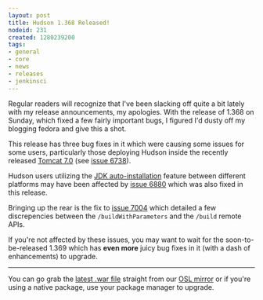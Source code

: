 ```yaml
---
layout: post
title: Hudson 1.368 Released!
nodeid: 231
created: 1280239200
tags:
- general
- core
- news
- releases
- jenkinsci
---
```

Regular readers will recognize that I've been slacking off quite a bit lately with my release announcements, my apologies. With the release of 1.368 on Sunday, which fixed a few fairly important bugs, I figured I'd dusty off my blogging fedora and give this a shot.

This release has three bug fixes in it which were causing some issues for some users, particularly those deploying Hudson inside the recently released [Tomcat 7.0](http://tomcat.apache.org/tomcat-7.0-doc/changelog.html) (see <a href="http://issues.hudson-ci.org/browse/HUDSON-6738">issue 6738</a>).

Hudson users utilizing the [JDK auto-installation](http://wiki.hudson-ci.org/display/HUDSON/Tool+Auto-Installation) feature between different platforms may have been affected by <a href="http://issues.hudson-ci.org/browse/HUDSON-6880">issue 6880</a> which was also fixed in this release.

Bringing up the rear is the fix to <a href="http://issues.hudson-ci.org/browse/HUDSON-7004">issue 7004</a> which detailed a few discrepencies between the `/buildWithParameters` and the `/build` remote APIs.


If you're not affected by these issues, you may want to wait for the soon-to-be-released 1.369 which has **even more** juicy bug fixes in it (with a dash of enhancements) to upgrade.
<!--break-->
----

You can go grab the [latest .war file](http://ftp.osuosl.org/pub/hudson/war/1.368/hudson.war) straight from our [OSL mirror](http://www.osuosl.org) or if you're using a native package, use your package manager to upgrade.
